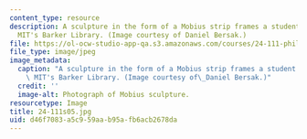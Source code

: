 ```yaml
---
content_type: resource
description: A sculpture in the form of a Mobius strip frames a student studying in
  MIT's Barker Library. (Image courtesy of Daniel Bersak.)
file: https://ol-ocw-studio-app-qa.s3.amazonaws.com/courses/24-111-philosophy-of-quantum-mechanics-spring-2005/d46f7083a5c959aab95afb6acb2678da_24-111s05.jpg
file_type: image/jpeg
image_metadata:
  caption: "A sculpture in the form of a Mobius strip frames a student studying in\
    \ MIT's Barker Library. (Image courtesy of\_Daniel Bersak.)"
  credit: ''
  image-alt: Photograph of Mobius sculpture.
resourcetype: Image
title: 24-111s05.jpg
uid: d46f7083-a5c9-59aa-b95a-fb6acb2678da
---
```

